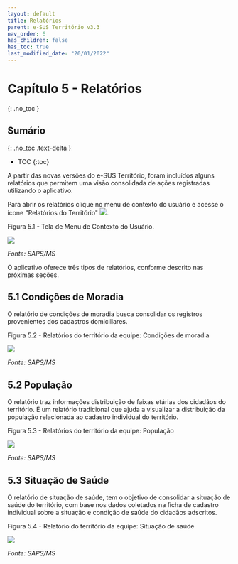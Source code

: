 ```yaml
---
layout: default
title: Relatórios
parent: e-SUS Território v3.3
nav_order: 6
has_children: false
has_toc: true
last_modified_date: "20/01/2022"
---
```



# Capítulo 5 - Relatórios
{: .no_toc }

## Sumário
{: .no_toc .text-delta }

- TOC
{:toc}

A partir das novas versões do e-SUS Território, foram incluídos alguns relatórios que permitem uma visão consolidada de ações registradas utilizando o aplicativo.

Para abrir os relatórios clique no menu de contexto do usuário e acesse o ícone "Relatórios do Território" ![](media/image113.png).

Figura 5.1 - Tela de Menu de Contexto do Usuário.

![](media/image114.png)

*Fonte: SAPS/MS*

O aplicativo oferece três tipos de relatórios, conforme descrito nas próximas seções.

## 5.1 Condições de Moradia

O relatório de condições de moradia busca consolidar os registros provenientes dos cadastros domiciliares.

Figura 5.2 - Relatórios do território da equipe: Condições de moradia

![](media/image115.png)

*Fonte: SAPS/MS*

## 5.2 População

O relatório traz informações distribuição de faixas etárias dos cidadãos do território. É um relatório tradicional que ajuda a visualizar a distribuição da população relacionada ao cadastro individual do território.

Figura 5.3 - Relatórios do território da equipe: População

![](media/image116.png)

*Fonte: SAPS/MS*

## 5.3 Situação de Saúde

O relatório de situação de saúde, tem o objetivo de consolidar a situação de saúde do território, com base nos dados coletados na ficha de cadastro individual sobre a situação e condição de saúde do cidadãos adscritos.

Figura 5.4 - Relatório do território da equipe: Situação de saúde

![](media/image117.png)

*Fonte: SAPS/MS*
